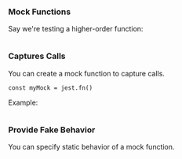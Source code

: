 ### Mock Functions

Say we're testing a higher-order function:

~~~ {.javascript insert="../../../src/examples/js/mock-fn.spec.js" token="implementation"}
~~~

### Captures Calls

You can create a mock function to capture calls.

~~~ {.javascript}
const myMock = jest.fn()
~~~

Example:

~~~ {.javascript insert="../../../src/examples/js/mock-fn.spec.js" token="capture"}
~~~

### Provide Fake Behavior

You can specify static behavior of a mock function.

~~~ {.javascript insert="../../../src/examples/js/mock-fn.spec.js" token="static-imp"}
~~~

~~~ {.javascript insert="../../../src/examples/js/mock-fn.spec.js" token="static-test"}
~~~
